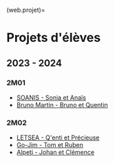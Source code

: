 (web.projet)=

# Projets d'élèves

## 2023 - 2024

### 2M01

* <a href="sites/2023-2024/2M01/Sonia_Anais/index.html" target="_blank">SOANIS - Sonia et Anaïs</a>
* <a href="sites/2023-2024/2M01/Bruno_Quentin/index.html" target="_blank">Bruno Martin - Bruno et Quentin</a>

### 2M02

* <a href="sites/2023-2024/2M02/Qenti_Precieuse/index.html" target="_blank">LETSEA - Q'enti et Précieuse</a>
* <a href="sites/2023-2024/2M02/Tom_Ruben/index.html" target="_blank">Go-Jim - Tom et Ruben</a>
* <a href="sites/2023-2024/2M02/Johan_Clemence/index.html" target="_blank">Alpeti - Johan et Clémence</a>
